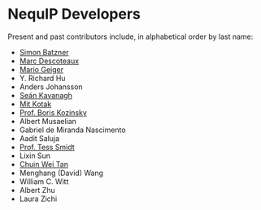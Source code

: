 # NequIP Developers

Present and past contributors include, in alphabetical order by last name:

 - [Simon Batzner](https://simonbatzner.github.io/)
 - [Marc Descoteaux](https://www.marcdescoteaux.com/)
 - [Mario Geiger](https://mariogeiger.ch/)
 - Y. Richard Hu
 - Anders Johansson
 - [Seán Kavanagh](https://seankavanagh.com/)
 - [Mit Kotak](https://mitkotak.github.io/)
 - [Prof. Boris Kozinsky](https://mir.g.harvard.edu/)
 - Albert Musaelian
 - Gabriel de Miranda Nascimento
 - Aadit Saluja
 - [Prof. Tess Smidt](https://blondegeek.github.io/)
 - Lixin Sun
 - [Chuin Wei Tan](https://cw-tan.github.io/)
 - Menghang (David) Wang
 - William C. Witt
 - Albert Zhu
 - Laura Zichi